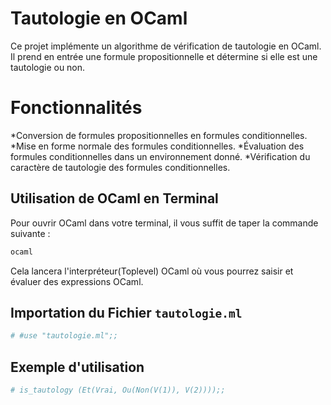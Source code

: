 # Tautologie en OCaml
Ce projet implémente un algorithme de vérification de tautologie en OCaml. Il prend en entrée une formule propositionnelle et détermine si elle est une tautologie ou non.

# Fonctionnalités
*Conversion de formules propositionnelles en formules conditionnelles.
*Mise en forme normale des formules conditionnelles.
*Évaluation des formules conditionnelles dans un environnement donné.
*Vérification du caractère de tautologie des formules conditionnelles.

## Utilisation de OCaml en Terminal

Pour ouvrir OCaml dans votre terminal, il vous suffit de taper la commande suivante :

```bash
ocaml
```

Cela lancera l'interpréteur(Toplevel) OCaml où vous pourrez saisir et évaluer des expressions OCaml.

## Importation du Fichier `tautologie.ml`
```bash
# #use "tautologie.ml";;
```

## Exemple d'utilisation
```bash
# is_tautology (Et(Vrai, Ou(Non(V(1)), V(2))));;
```








